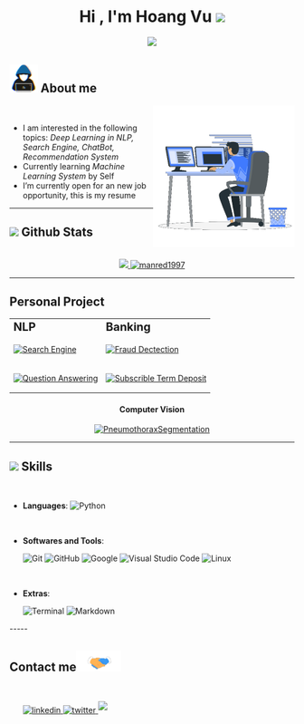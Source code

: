 
<h1 align="center"><b>Hi , I'm Hoang Vu  </b><img src="https://media.giphy.com/media/hvRJCLFzcasrR4ia7z/giphy.gif" width="35"></h1>
<p align="center">
  <a href="https://github.com/DenverCoder1/readme-typing-svg"><img src="https://readme-typing-svg.demolab.com/?lines=Natural+Language+Processing+Engineer; Data+Scientist"></a>
</p>


	
## <picture><img src = "https://github.com/0xAbdulKhalid/0xAbdulKhalid/raw/main/assets/mdImages/about_me.gif" width = 50px></picture> **About me**

<picture> <img align="right" src="https://github.com/0xAbdulKhalid/0xAbdulKhalid/raw/main/assets/mdImages/Right_Side.gif" width = 250px></picture>

<br>

- I am interested in the following topics: *Deep Learning in NLP, Search Engine, ChatBot, Recommendation System*
- Currently learning *Machine Learning System* by Self
- I’m currently open for an new job opportunity, this is my resume

-----


## <img src="https://media.giphy.com/media/iY8CRBdQXODJSCERIr/giphy.gif" width="35"><b> Github Stats </b>
<br>
<div align="center">

<a href="https://github.com/manred1997/">
  <img src="https://github-readme-stats.vercel.app/api?username=manred1997&show_icons=true&count_private=true&hide=contribs,prs&theme=merko" width="450"/>
  <img src="https://github-readme-stats.vercel.app/api/top-langs?username=manred1997&show_icons=true&locale=en&layout=compact&line_height=20&title_color=7A7ADB&icon_color=2234AE&text_color=D3D3D3&bg_color=0,000000,130F40" width="375"  alt="manred1997"/>

</a>
</div>


-----

## Personal Project


<div align="center">
<table border="0">
 <tr>
    <td><b style="font-size:20px">NLP</b></td>
    <td><b style="font-size:20px">Banking</b></td>
 </tr>

<tr>
<td>

[![Search Engine](https://github-readme-stats.vercel.app/api/pin/?username=manred1997&repo=search-engine)](https://github.com/manred1997/search-engine)

</td>

<td>

[![Fraud Dectection](https://github-readme-stats.vercel.app/api/pin/?username=manred1997&repo=fraud-detection)](https://github.com/manred1997/fraud-detection)

</td>
</tr>

<tr>
<td>

[![Question Answering](https://github-readme-stats.vercel.app/api/pin/?username=manred1997&repo=Question-Answer-System)](https://github.com/manred1997/Question-Answer-System)

</td>

<td>

[![Subscrible Term Deposit](https://github-readme-stats.vercel.app/api/pin/?username=manred1997&repo=subscrible-term-deposit)](https://github.com/manred1997/subscrible-term-deposit)

</td>
</tr>
</table>


#### Computer Vision
[![PneumothoraxSegmentation](https://github-readme-stats.vercel.app/api/pin/?username=manred1997&repo=PneumothoraxSegmentation)](https://github.com/manred1997/PneumothoraxSegmentation)

<!-- <img src="https://user-images.githubusercontent.com/73097560/115834477-dbab4500-a447-11eb-908a-139a6edaec5c.gif"><br><br> -->

</div>

-----
## <img src="https://media2.giphy.com/media/QssGEmpkyEOhBCb7e1/giphy.gif?cid=ecf05e47a0n3gi1bfqntqmob8g9aid1oyj2wr3ds3mg700bl&rid=giphy.gif" width ="25"><b> Skills</b>
<br>

<p align="center">

- **Languages**:
    ![Python](https://img.shields.io/badge/Python%20-%2314354C.svg?style=for-the-badge&logo=python&logoColor=white)

<br>   

- **Softwares and Tools**:

    ![Git](https://img.shields.io/badge/git-%23F05033.svg?style=for-the-badge&logo=git&logoColor=white)
    ![GitHub](https://img.shields.io/badge/github-%23121011.svg?style=for-the-badge&logo=github&logoColor=white)
    ![Google](https://img.shields.io/badge/google-%234285F4.svg?style=for-the-badge&logo=google&logoColor=white)
    ![Visual Studio Code](https://img.shields.io/badge/Visual%20Studio%20Code-0078d7.svg?style=for-the-badge&logo=visual-studio-code&logoColor=white)
    ![Linux](https://img.shields.io/badge/Linux-FCC624?style=for-the-badge&logo=linux&logoColor=black) 

<br>

- **Extras**:

    ![Terminal](https://img.shields.io/badge/Terminal-%23054020?style=for-the-badge&logo=gnu-bash&logoColor=white)
    ![Markdown](https://img.shields.io/badge/markdown-%23000000.svg?style=for-the-badge&logo=markdown&logoColor=white)   

</p>
-----

## <b> Contact me</b><img src="https://github.com/0xAbdulKhalid/0xAbdulKhalid/raw/main/assets/mdImages/handshake.gif" width ="80">
<br>
<div align='left'>
<ul>
<a href="https://www.linkedin.com/in/manred1997/" target="_blank">
<img src=https://img.shields.io/badge/linkedin:%20manred1997-%2300acee.svg?color=405DE6&style=for-the-badge&logo=linkedin&logoColor=white alt=linkedin style="margin-bottom: 5px;"/>
</a>

<a href="https://twitter.com/manred1997" target="_blank">
<img src="https://img.shields.io/badge/twitter:%20manred1997-%2300acee.svg?color=1DA1F2&style=for-the-badge&logo=twitter&logoColor=white" alt=twitter style="margin-bottom: 5px;"/>
</a>
<a href="mailto:tranhoangvu1997.thv@gamil.com" target="_blank">
<img src="https://img.shields.io/badge/gmail:%20manred1997-%23EA4335.svg?style=for-the-badge&logo=gmail&logoColor=white" t=mail style="margin-bottom: 5px;" />
</a>
</ul>
</div>
